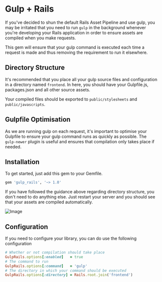 # Gulp + Rails

If you've decided to shun the default Rails Asset Pipeline and use gulp, 
you may be irritated that you need to run `gulp` in the background
whenever you're developing your Rails application in order to ensure 
assets are compiled when you make requests.

This gem will ensure that your gulp command is executed each time a 
request is made and thus removing the requirement to run it elsewhere.

## Directory Structure

It's recommended that you place all your gulp source files and configuration
in a directory named `frontend`. In here, you should have your Gulpfile.js,
packages.json and all other source assets.

Your compiled files should be exported to `public/stylesheets` and
`public/javascripts`.

## Gulpfile Optimisation

As we are running gulp on each request, it's important to optimise your
Gulpfile to ensure your gulp command runs as quickly as possible. The
`gulp-newer` plugin is useful and ensures that compilation only takes
place if needed.

## Installation

To get started, just add this gem to your Gemfile.

```ruby
gem 'gulp_rails', '~> 1.0'
```

If you have followed the guidance above regarding directory structure,
you don't need to do anything else. Just restart your server and you
should see that your assets are compiled automatically.

![Image](http://s.adamcooke.io/14/pWWTs.png)

## Configuration

If you need to configure your library, you can do use the following
configuration

```ruby
# Whether or not compilation should take place
GulpRails.options[:enabled]   = true
# The command to run
GulpRails.options[:command]   = 'gulp'
# The directory in which your command should be executed
GulpRails.options[:directory] = Rails.root.join('frontend')
```
